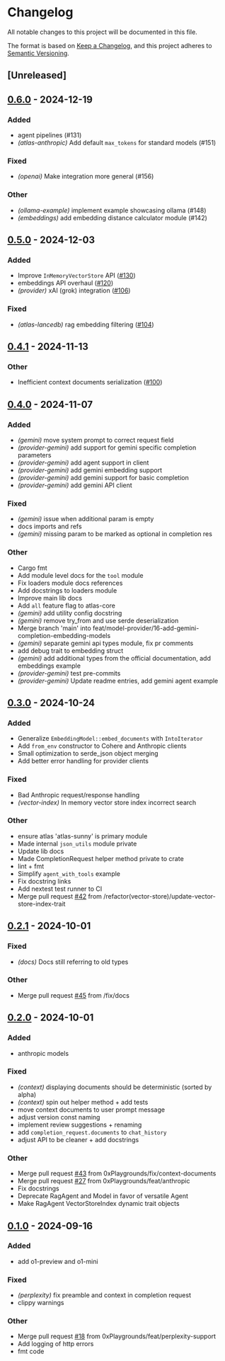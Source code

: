 # Changelog

All notable changes to this project will be documented in this file.

The format is based on [Keep a Changelog](https://keepachangelog.com/en/1.0.0/),
and this project adheres to [Semantic Versioning](https://semver.org/spec/v2.0.0.html).

## [Unreleased]

## [0.6.0](https://github.com/0xPlaygrounds/atlas/compare/atlas-core-v0.5.0...atlas-core-v0.6.0) - 2024-12-19

### Added

- agent pipelines (#131)
- *(atlas-anthropic)* Add default `max_tokens` for standard models (#151)

### Fixed

- *(openai)* Make integration more general (#156)

### Other

- *(ollama-example)* implement example showcasing ollama (#148)
- *(embeddings)* add embedding distance calculator module (#142)

## [0.5.0](https://github.com/0xPlaygrounds/atlas/compare/atlas-core-v0.4.1...atlas-core-v0.5.0) - 2024-12-03

### Added

- Improve `InMemoryVectorStore` API ([#130](https://github.com/0xPlaygrounds/atlas/pull/130))
- embeddings API overhaul ([#120](https://github.com/0xPlaygrounds/atlas/pull/120))
- *(provider)* xAI (grok) integration ([#106](https://github.com/0xPlaygrounds/atlas/pull/106))

### Fixed

- *(atlas-lancedb)* rag embedding filtering ([#104](https://github.com/0xPlaygrounds/atlas/pull/104))

## [0.4.1](https://github.com/0xPlaygrounds/atlas/compare/atlas-core-v0.4.0...atlas-core-v0.4.1) - 2024-11-13

### Other

- Inefficient context documents serialization ([#100](https://github.com/0xPlaygrounds/atlas/pull/100))

## [0.4.0](https://github.com/0xPlaygrounds/atlas/compare/atlas-core-v0.3.0...atlas-core-v0.4.0) - 2024-11-07

### Added

- *(gemini)* move system prompt to correct request field
- *(provider-gemini)* add support for gemini specific completion parameters
- *(provider-gemini)* add agent support in client
- *(provider-gemini)* add gemini embedding support
- *(provider-gemini)* add gemini support for basic completion
- *(provider-gemini)* add gemini API client

### Fixed

- *(gemini)* issue when additional param is empty
- docs imports and refs
- *(gemini)* missing param to be marked as optional in completion res

### Other

- Cargo fmt
- Add module level docs for the `tool` module
- Fix loaders module docs references
- Add docstrings to loaders module
- Improve main lib docs
- Add `all` feature flag to atlas-core
- *(gemini)* add utility config docstring
- *(gemini)* remove try_from and use serde deserialization
- Merge branch 'main' into feat/model-provider/16-add-gemini-completion-embedding-models
- *(gemini)* separate gemini api types module, fix pr comments
- add debug trait to embedding struct
- *(gemini)* add additional types from the official documentation, add embeddings example
- *(provider-gemini)* test pre-commits
- *(provider-gemini)* Update readme entries, add gemini agent example

## [0.3.0](https://github.com/0xPlaygrounds/atlas/compare/atlas-core-v0.2.1...atlas-core-v0.3.0) - 2024-10-24

### Added

- Generalize `EmbeddingModel::embed_documents` with `IntoIterator`
- Add `from_env` constructor to Cohere and Anthropic clients
- Small optimization to serde_json object merging
- Add better error handling for provider clients

### Fixed

- Bad Anthropic request/response handling
- *(vector-index)* In memory vector store index incorrect search

### Other
- ensure atlas 'atlas-sunny' is primary module
- Made internal `json_utils` module private
- Update lib docs
- Made CompletionRequest helper method private to crate
- lint + fmt
- Simplify `agent_with_tools` example
- Fix docstring links
- Add nextest test runner to CI
- Merge pull request [#42](https://github.com/0/atlas/pull/42) from /refactor(vector-store)/update-vector-store-index-trait

## [0.2.1](https://github.com/0xPlaygrounds/atlas/compare/atlas-core-v0.2.0...atlas-core-v0.2.1) - 2024-10-01

### Fixed

- *(docs)* Docs still referring to old types

### Other

- Merge pull request [#45](https://github.com//atlas/pull/45) from /fix/docs

## [0.2.0](https://github.com/s/atlas/compare/atlas-core-v0.1.0...atlas-core-v0.2.0) - 2024-10-01

### Added

- anthropic models

### Fixed

- *(context)* displaying documents should be deterministic (sorted by alpha)
- *(context)* spin out helper method + add tests
- move context documents to user prompt message
- adjust version const naming
- implement review suggestions + renaming
- add `completion_request.documents` to `chat_history`
- adjust API to be cleaner + add docstrings

### Other

- Merge pull request [#43](https://github.com/0xPlaygrounds/atlas/pull/43) from 0xPlaygrounds/fix/context-documents
- Merge pull request [#27](https://github.com/0xPlaygrounds/atlas/pull/27) from 0xPlaygrounds/feat/anthropic
- Fix docstrings
- Deprecate RagAgent and Model in favor of versatile Agent
- Make RagAgent VectorStoreIndex dynamic trait objects

## [0.1.0](https://github.com/0xPlaygrounds/atlas/compare/atlas-core-v0.0.7...atlas-core-v0.1.0) - 2024-09-16

### Added

- add o1-preview and o1-mini

### Fixed

- *(perplexity)* fix preamble and context in completion request
- clippy warnings

### Other

- Merge pull request [#18](https://github.com/0xPlaygrounds/atlas/pull/18) from 0xPlaygrounds/feat/perplexity-support
- Add logging of http errors
- fmt code

